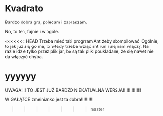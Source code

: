 # Kvadrato
Bardzo dobra gra, polecam i zapraszam.

No, to ten, fajnie i w ogóle.


<<<<<<< HEAD
Trzeba mieć taki progrram Ant żeby skompilować. Ogólnie, to jak już się go ma, to wtedy trzeba wziąć ant run i się nam włączy.
Na razie idzie tylko przez plik jar, bo są tak pliki poukładane, że się nawet nie da włączyć chyba.

yyyyyy
=======
UWAGA!!!! TO JEST JUŻ BARDZO NIEKATUALNA WERSJA!!!!!!!!!!!!!!!

W GAŁĄZCE zmeinianko jest ta dobra!!!!!!!!!!
>>>>>>> master
